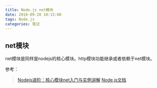 ```yaml
---
title: Node.js net模块
date: 2018-09-20 10:15:08
tags: Node.js
categories: 笔记 
---
```


## net模块

net模块是同样是nodejs的核心模块。http模块功能继承或者依赖于net模块。

参考：

> [Nodejs进阶：核心模块net入门与实例讲解](https://segmentfault.com/a/1190000007507322)
> [Node.js文档](http://nodejs.cn/api/net.html#net_server_close_callback)